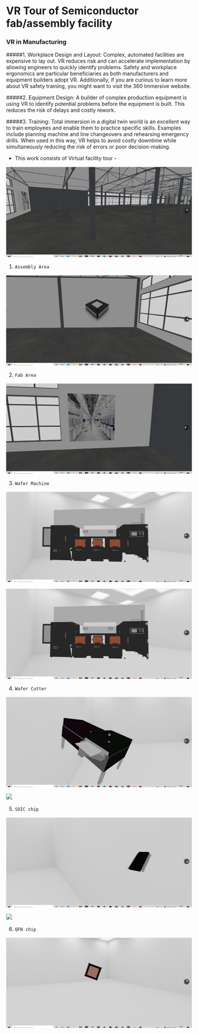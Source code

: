 # VR Tour of Semiconductor fab/assembly facility

### VR in Manufacturing

#####1. Workplace Design and Layout: 
Complex, automated facilities are expensive to lay out. VR reduces risk and can accelerate implementation by allowing engineers to quickly identify problems. Safety and workplace ergonomics are particular beneficiaries as both manufacturers and equipment builders adopt VR. Additionally, if you are curious to learn more about VR safety training, you might want to visit the 360 Immersive website.

#####2. Equipment Design: 
A builder of complex production equipment is using VR to identify potential problems before the equipment is built. This reduces the risk of delays and costly rework.

#####3. Training: 
Total immersion in a digital twin world is an excellent way to train employees and enable them to practice specific skills. Examples include planning machine and line changeovers and rehearsing emergency drills. When used in this way, VR helps to avoid costly downtime while simultaneously reducing the risk of errors or poor decision-making.

* This work consists of Virtual facility tour - 

![](Images/warehouse.jpg)

1. `Assembly Area`

![](Images/Assembly.jpg)

2. `Fab Area`

![](Images/FabArea.jpg)


3. `Wafer Machine`

![](Images/WaferFab.jpg)

![](Images/WaferFab.jpg)

4. `Wafer Cutter`

![](Images/WafferCut.jpg)

![](Images/WaferCut.gif)

5. `SOIC chip`

![](Images/SOIC.jpg)

![](Images/SOICVideo.jpg)

6. `QFN chip`

![](Images/QFN.jpg)

